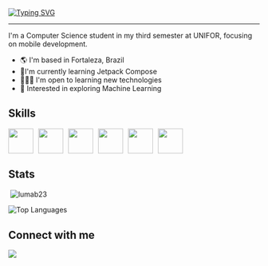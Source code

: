 <div style="display: flex; align-items: center;">
    <a href="https://git.io/typing-svg">
        <img src="https://readme-typing-svg.demolab.com?font=Fira+Code&pause=1000&color=00B567&width=435&lines=Hello%2C++my+name+is+Luma!" alt="Typing SVG" />
    </a>
</div>

<hr>


<p>
    I'm a Computer Science student in my third semester at UNIFOR, focusing on mobile development.
</p>

<ul>
    <li>🌎 I'm based in Fortaleza, Brazil</li>
    <li>📱I'm currently learning Jetpack Compose</li>
    <li>👩🏻‍💻 I'm open to learning new technologies</li>
    <li>🤖 Interested in exploring Machine Learning</li>
</ul>

<h2>Skills</h2>
<div style="display: flex; gap: 10px;">
    <img src="https://cdn.jsdelivr.net/gh/devicons/devicon@latest/icons/jetpackcompose/jetpackcompose-original.svg" width="50px"/>   
    <img src="https://cdn.jsdelivr.net/gh/devicons/devicon@latest/icons/java/java-original.svg" width="50px"/>
    <img src="https://cdn.jsdelivr.net/gh/devicons/devicon@latest/icons/javascript/javascript-original.svg" width="50px"/>
    <img src="https://cdn.jsdelivr.net/gh/devicons/devicon@latest/icons/html5/html5-plain-wordmark.svg" width="50px"/>
    <img src="https://cdn.jsdelivr.net/gh/devicons/devicon@latest/icons/css3/css3-original.svg" width="50px"/>
    <img src="https://cdn.jsdelivr.net/gh/devicons/devicon@latest/icons/kotlin/kotlin-original.svg" width="50px"/> 
</div>

<h2>Stats</h2>

<p>&nbsp;<img align="center" src="https://github-readme-stats.vercel.app/api?username=lumab23&&theme=gotham&show_icons=true&locale=en" alt="lumab23" /></p>

![Top Languages](https://github-readme-stats.vercel.app/api/top-langs/?username=lumab23&theme=gotham&layout=compact)

<h2>Connect with me</h2>

<a href="https://www.linkedin.com/in/lbca23/" target="_blank"> 
    <img src="https://cdn.jsdelivr.net/gh/devicons/devicon@latest/icons/linkedin/linkedin-original.svg" />
</a>         
